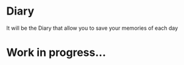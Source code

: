 # Diary 
It will be the Diary that allow you to save your memories of each day
# Work in progress...